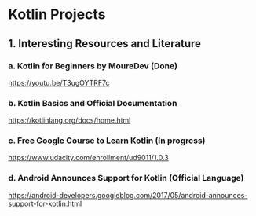 # Kotlin Projects

## 1. Interesting Resources and Literature

### a. Kotlin for Beginners by MoureDev (Done)

https://youtu.be/T3ugOYTRF7c

### b. Kotlin Basics and Official Documentation

https://kotlinlang.org/docs/home.html

### c. Free Google Course to Learn Kotlin (In progress)

https://www.udacity.com/enrollment/ud9011/1.0.3

### d. Android Announces Support for Kotlin (Official Language)

https://android-developers.googleblog.com/2017/05/android-announces-support-for-kotlin.html
